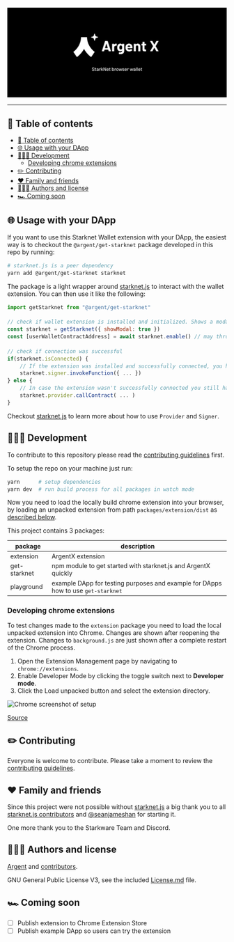 <!-- logo -->
<p align="center">
  <img src="assets/readme-header.png">
</p>

<!-- ---

<h3 align='center'>⬇️ Get <b>ArgentX</b> for StarkNet today:</h3>

<p align="center">
  <a href="https://github.com/argentlabs/argent-x">
    <img src="packages/get-starknet/src/button-download.svg">
  </a>
</p>

-->

---

## 🌈 Table of contents

- [🌈 Table of contents](#-table-of-contents)
- [🌐 Usage with your DApp](#-usage-with-your-dapp)
- [👩🏾‍💻 Development](#-development)
  - [Developing chrome extensions](#developing-chrome-extensions)
- [✏️ Contributing](#️-contributing)
- [❤️ Family and friends](#️-family-and-friends)
- [👨🏼‍🎨 Authors and license](#-authors-and-license)
- [🏎 Coming soon](#-coming-soon)

<!--
## 🧒 Example DApp

You can try the extension using our example DApp hosted at:

[https://argentlabs.github.io/argent-x](https://argentlabs.github.io/argent-x)

The example DApp is also contained in this repository.
-->

## 🌐 Usage with your DApp

If you want to use this Starknet Wallet extension with your DApp, the easiest way is to checkout the `@argent/get-starknet` package developed in this repo by running:

```bash
# starknet.js is a peer dependency
yarn add @argent/get-starknet starknet
```

The package is a light wrapper around [starknet.js](https://github.com/seanjameshan/starknet.js) to interact with the wallet extension. You can then use it like the following:

```javascript
import getStarknet from "@argent/get-starknet"

// check if wallet extension is installed and initialized. Shows a modal prompting the user to download ArgentX otherwise.
const starknet = getStarknet({ showModal: true })
const [userWalletContractAddress] = await starknet.enable() // may throws when no extension is detected

// check if connection was successful
if(starknet.isConnected) {
    // If the extension was installed and successfully connected, you have access to a starknet.js Signer object to do all kind of requests through the users wallet contract.
    starknet.signer.invokeFunction({ ... })
} else {
    // In case the extension wasn't successfully connected you still have access to a starknet.js Provider to read starknet states and sent anonymous transactions
    starknet.provider.callContract( ... )
}
```

Checkout [starknet.js](https://github.com/seanjameshan/starknet.js) to learn more about how to use `Provider` and `Signer`.

## 👩🏾‍💻 Development

To contribute to this repository please read the [contributing guidelines](Contributing.md) first.

To setup the repo on your machine just run:

```bash
yarn      # setup dependencies
yarn dev  # run build process for all packages in watch mode
```

Now you need to load the locally build chrome extension into your browser, by loading an unpacked extension from path `packages/extension/dist` as [described below](#developing-chrome-extensions).

This project contains 3 packages:

| package | description |
| --- | --- |
| extension | ArgentX extension |
| get-starknet | npm module to get started with starknet.js and ArgentX quickly |
| playground | example DApp for testing purposes and example for DApps how to use `get-starknet` |

### Developing chrome extensions

To test changes made to the `extension` package you need to load the local unpacked extension into Chrome. Changes are shown after reopening the extension. Changes to `background.js` are just shown after a complete restart of the Chrome process.

1. Open the Extension Management page by navigating to `chrome://extensions`.
2. Enable Developer Mode by clicking the toggle switch next to **Developer mode**.
3. Click the Load unpacked button and select the extension directory.

![Chrome screenshot of setup](https://wd.imgix.net/image/BhuKGJaIeLNPW9ehns59NfwqKxF2/vOu7iPbaapkALed96rzN.png?auto=format)

[Source](https://developer.chrome.com/docs/extensions/mv3/getstarted/#manifest)

## ✏️ Contributing

Everyone is welcome to contribute. Please take a moment to review the [contributing guidelines](Contributing.md).

## ❤️ Family and friends

Since this project were not possible without [starknet.js](https://github.com/seanjameshan/starknet.js) a big thank you to all [starknet.js contributors](https://github.com/seanjameshan/starknet.js/graphs/contributors) and [@seanjameshan](https://github.com/seanjameshan) for starting it.

One more thank you to the Starkware Team and Discord.

## 👨🏼‍🎨 Authors and license

[Argent](https://github.com/argentlabs) and [contributors](https://github.com/argentlabs/argent-x/graphs/contributors).

GNU General Public License V3, see the included [License.md](License.md) file.

## 🏎 Coming soon

- [ ] Publish extension to Chrome Extension Store
- [ ] Publish example DApp so users can try the extension
